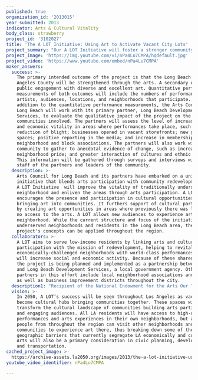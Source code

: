 ```yaml
---
published: true
organization_id: '2013015'
year_submitted: 2013
indicator: Arts & Cultural Vitality
body_class: strawberry
project_id: '3102027'
title: 'The A LOT Initiative: Using Art to Activate Vacant City Lots'
project_summary: "Our A LOT Initiative will foster a stronger community identity, a sense of place, and revitalize economic development by way of supporting creative activity. Free events will promote the concept of creative placemaking, encouraging our community to animate public and private spaces, rejuvenate streetscapes, improve local business viability and public safety, while bringing together diverse people to celebrate, to inspire, and to be inspired. The A Lot Initiative will begin in Fall 2013.\r\n\r\n\r\nA LOT's primary goal is to broaden audience and artist engagement, as well as, expand geographic scope, with underserved communities especially benefiting. Rather than placing cultural activities in enclosed venues for a limited number of people for a couple of hours, the objective is to enliven vacant lots, streets, and entire areas with creative energy -- sound, light, visual art, and performance -- for days or even weeks at a time. In addition to engaging residents in the arts, A LOT is intended to increase pedestrian traffic and enliven streets with vacant storefronts, thus creating prospects for both \"pop-up\" and more permanent businesses to revitalize these neighborhoods. The projects' mobility is intended to offer this transformative opportunity to multiple neighborhoods creating lasting impact throughout the city."
project_image: 'https://img.youtube.com/vi/nPa4Lu7CMPA/hqdefault.jpg'
project_video: 'https://www.youtube.com/embed/nPa4Lu7CMPA'
maker_answers:
  success: >-
    The primary intended outcome of the project is that the Long Beach and Los
    Angeles County will be strengthened through the arts. A secondary outcome is
    public engagement with diverse and excellent art. Quantitative performance
    measurements of both outcomes will include the numbers of performances,
    artists, audiences, locations, and neighborhoods that participate. In
    addition to the quantitative performance measurements, the Arts Council for
    Long Beach will work with its primary partner, Long Beach Development
    Services, to evaluate the qualitative impact of the project on the
    communities involved. The partners will assess the level of increased social
    and economic vitality in areas where performances take place, such as
    reduction of blight; businesses opened in vacant storefronts; new gathering
    spaces; positive reporting in the media; and increase in membership in
    neighborhood and block associations. The partners will also work with the
    community to gather to anecdotal evidence of change, such as increase in
    neighborhood pride; and greater interaction of cultures and ethnic groups.
    This information will be gathered through surveys and interviews with key
    staff of the partners and leaders of the community. 
  description: >-
    Arts Council for Long Beach and its partners have embarked on a unique,
    initiative that blends arts participation with community redevelopment. The
    A LOT Initiative  will improve the vitality of traditionally underserved
    neighborhood and enliven the areas through arts participation. A LOT
    encourages the presence and participation in cultural opportunities by
    bringing art into communities. It furthers support of cultural participation
    by creating art opportunities in areas where previously there was limited to
    no access to the arts. A LOT allows new audiences to experience art in their
    neighborhood. While the current structure and focus of the initiative  is on
    underserved neighborhoods and residents in the Long Beach area, the
    project's concepts can be applied throughout the region.  
  collaborators: >-
    A LOT aims to serve low-income residents by linking arts and culture
    participation with the mission of redevelopment, helping to revitalize
    economically-challenged neighborhoods with world-class performances that
    will increase social and economic activity. Because of these shared goals,
    the project is being planned and implemented as a partnership between ACLB
    and Long Beach Development Services, a local government agency. Other
    partners in this effort include local neighborhood associations and groups,
    as well as business improvement districts throughout the city.
  description1: "Recipient of the National Endowment for the Arts Our Town Grant for $150,000. The Arts Council was one of 80 organizations selected from a pool of 317 applicants.  And, 1 of 6 organizations to receive the highest amount.  The Arts Council serves over 2500 students each year in the Arts Learning program. Every October, Long Beach Arts Month promotes over 500 events for National Arts and Humanities Month in Long Beach. This calendar reaches over 100,000 people all over Los Angeles. On average each year, the Arts Council distributes over 40 grants to artists and community based nonprofit arts organizations. \r\n"
  vision: >-
    In 2050, A LOT’s success will be seen throughout Los Angeles as vacant lots
    become cultural hubs bringing communities together. These spaces will
    transform the cultural landscape of communities building arts participation
    and engaging audiences. All LA residents will have access to high-quality
    performances and arts experiences in their own neighborhoods, but also
    people from throughout the region can visit other neighborhoods and
    communities to experience art there, thus breaking down some of the
    geographic barriers that currently segregate LA economically and culturally.
    Arts will also be a primary consideration in civic planning, development,
    and transportation.  
cached_project_image: >-
  https://archive-assets.la2050.org/images/2013/the-a-lot-initiative-using-art-to-activate-vacant-city-lots/img.youtube.com/vi/nPa4Lu7CMPA/hqdefault.jpg
youtube_video_identifier: nPa4Lu7CMPA

---
```

